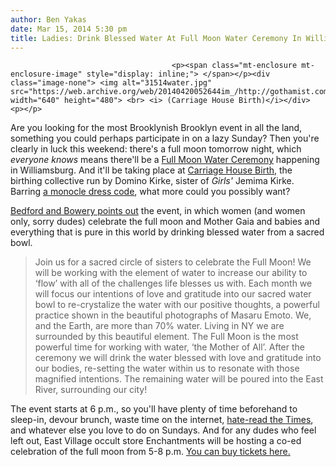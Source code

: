 ```yaml
---
author: Ben Yakas
date: Mar 15, 2014 5:30 pm
title: Ladies: Drink Blessed Water At Full Moon Water Ceremony In Williamsburg
---
```


	
										<p><span class="mt-enclosure mt-enclosure-image" style="display: inline;"> </span></p><div class="image-none"> <img alt="31514water.jpg" src="https://web.archive.org/web/20140420052644im_/http://gothamist.com/attachments/byakas/31514water.jpg" width="640" height="480"> <br> <i> (Carriage House Birth)</i></div> <p></p>

<p>Are you looking for the most Brooklynish Brooklyn event in all the land, something you could perhaps participate in on a lazy Sunday? Then you&apos;re clearly in luck this weekend: there&apos;s a full moon tomorrow night, which <em>everyone knows</em> means there&apos;ll be a <a href="https://web.archive.org/web/20140420052644/http://carriagehousebirth.com/event/full-moon-water-ceremony/">Full Moon Water Ceremony</a> happening in Williamsburg. And it&apos;ll be taking place at <a href="https://web.archive.org/web/20140420052644/http://carriagehousebirth.com/">Carriage House Birth</a>, the birthing collective run by Domino Kirke, sister of <em>Girls&apos;</em> Jemima Kirke. Barring <a href="https://web.archive.org/web/20140420052644/http://mobile.nytimes.com/2014/03/06/fashion/the-monocle-returns-as-a-fashion-accessory.html?referrer=">a monocle dress code</a>, what more could you possibly want? </p>

<p><a href="https://web.archive.org/web/20140420052644/http://bedfordandbowery.com/2014/03/cure-sundays-hangover-by-drinking-blessed-water-at-a-full-moon-ceremony/">Bedford and Bowery points out</a> the event, in which women (and women only, sorry dudes) celebrate the full moon and Mother Gaia and babies and everything that is pure in this world by drinking blessed water from a sacred bowl. </p>

<blockquote>Join us for a sacred circle of sisters to celebrate the Full Moon! We will be working with the element of water to increase our ability to &#x2018;flow&#x2019; with all of the challenges life blesses us with. Each month we will focus our intentions of love and gratitude into our sacred water bowl to re-crystalize the water with our positive thoughts, a powerful practice shown in the beautiful photographs of Masaru Emoto. We, and the Earth, are more than 70% water. Living in NY we are surrounded by this beautiful element. The Full Moon is the most powerful time for working with water, &#x2018;the Mother of All&#x2019;. After the ceremony we will drink the water blessed with love and gratitude into our bodies, re-setting the water within us to resonate with those magnified intentions. The remaining water will be poured into the East River, surrounding our city!</blockquote>

<p>The event starts at 6 p.m., so you&apos;ll have plenty of time beforehand to sleep-in, devour brunch, waste time on the internet, <a href="https://web.archive.org/web/20140420052644/http://www.nytimes.com/2014/03/16/realestate/for-starters-the-upper-east-side.html?referrer=">hate-read the Times</a>, and whatever else you love to do on Sundays. And for any dudes who feel left out, East Village occult store Enchantments will be hosting a co-ed celebration of the full moon from 5-8 p.m. <a href="https://web.archive.org/web/20140420052644/https://www.eventbrite.com/e/march-full-moon-ceremony-tickets-10400725851">You can buy tickets here.</a></p>					
										
									
				